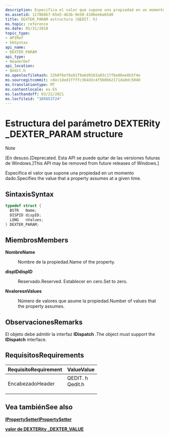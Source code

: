 ```yaml
---
description: Especifica el valor que supone una propiedad en un momento dado.
ms.assetid: 117868b7-65e5-4b3b-9e50-4106ee6a65d0
title: DEXTER_PARAM estructura (QEDIT. h)
ms.topic: reference
ms.date: 05/31/2018
topic_type:
- APIRef
- kbSyntax
api_name:
- DEXTER_PARAM
api_type:
- HeaderDef
api_location:
- Qedit.h
ms.openlocfilehash: 22b0f6ef0a91f9a6d9163a03c17f6e86ee8b5f4e
ms.sourcegitcommit: c8ec1ded1ffffc364d3c4f560bb2171da0dc5040
ms.translationtype: MT
ms.contentlocale: es-ES
ms.lasthandoff: 03/22/2021
ms.locfileid: "105653724"
---
```

# <a name="dexter_param-structure"></a><span data-ttu-id="40066-103">Estructura del parámetro DEXTERity \_</span><span class="sxs-lookup"><span data-stu-id="40066-103">DEXTER\_PARAM structure</span></span>

> [!Note]  
> <span data-ttu-id="40066-104">\[En desuso.</span><span class="sxs-lookup"><span data-stu-id="40066-104">\[Deprecated.</span></span> <span data-ttu-id="40066-105">Esta API se puede quitar de las versiones futuras de Windows.\]</span><span class="sxs-lookup"><span data-stu-id="40066-105">This API may be removed from future releases of Windows.\]</span></span>

 

<span data-ttu-id="40066-106">Especifica el valor que supone una propiedad en un momento dado.</span><span class="sxs-lookup"><span data-stu-id="40066-106">Specifies the value that a property assumes at a given time.</span></span>

## <a name="syntax"></a><span data-ttu-id="40066-107">Sintaxis</span><span class="sxs-lookup"><span data-stu-id="40066-107">Syntax</span></span>


```C++
typedef struct {
  BSTR   Name;
  DISPID dispID;
  LONG   nValues;
} DEXTER_PARAM;
```



## <a name="members"></a><span data-ttu-id="40066-108">Miembros</span><span class="sxs-lookup"><span data-stu-id="40066-108">Members</span></span>

<dl> <dt>

<span data-ttu-id="40066-109">**Nombre**</span><span class="sxs-lookup"><span data-stu-id="40066-109">**Name**</span></span>
</dt> <dd>

<span data-ttu-id="40066-110">Nombre de la propiedad.</span><span class="sxs-lookup"><span data-stu-id="40066-110">Name of the property.</span></span>

</dd> <dt>

<span data-ttu-id="40066-111">**dispID**</span><span class="sxs-lookup"><span data-stu-id="40066-111">**dispID**</span></span>
</dt> <dd>

<span data-ttu-id="40066-112">Reservado.</span><span class="sxs-lookup"><span data-stu-id="40066-112">Reserved.</span></span> <span data-ttu-id="40066-113">Establecer en cero.</span><span class="sxs-lookup"><span data-stu-id="40066-113">Set to zero.</span></span>

</dd> <dt>

<span data-ttu-id="40066-114">**Nvalores**</span><span class="sxs-lookup"><span data-stu-id="40066-114">**nValues**</span></span>
</dt> <dd>

<span data-ttu-id="40066-115">Número de valores que asume la propiedad.</span><span class="sxs-lookup"><span data-stu-id="40066-115">Number of values that the property assumes.</span></span>

</dd> </dl>

## <a name="remarks"></a><span data-ttu-id="40066-116">Observaciones</span><span class="sxs-lookup"><span data-stu-id="40066-116">Remarks</span></span>

<span data-ttu-id="40066-117">El objeto debe admitir la interfaz **IDispatch** .</span><span class="sxs-lookup"><span data-stu-id="40066-117">The object must support the **IDispatch** interface.</span></span>

## <a name="requirements"></a><span data-ttu-id="40066-118">Requisitos</span><span class="sxs-lookup"><span data-stu-id="40066-118">Requirements</span></span>



| <span data-ttu-id="40066-119">Requisito</span><span class="sxs-lookup"><span data-stu-id="40066-119">Requirement</span></span> | <span data-ttu-id="40066-120">Value</span><span class="sxs-lookup"><span data-stu-id="40066-120">Value</span></span> |
|-------------------|------------------------------------------------------------------------------------|
| <span data-ttu-id="40066-121">Encabezado</span><span class="sxs-lookup"><span data-stu-id="40066-121">Header</span></span><br/> | <dl> <span data-ttu-id="40066-122"><dt>QEDIT. h</dt></span><span class="sxs-lookup"><span data-stu-id="40066-122"><dt>Qedit.h</dt></span></span> </dl> |



## <a name="see-also"></a><span data-ttu-id="40066-123">Vea también</span><span class="sxs-lookup"><span data-stu-id="40066-123">See also</span></span>

<dl> <dt>

[<span data-ttu-id="40066-124">**IPropertySetter**</span><span class="sxs-lookup"><span data-stu-id="40066-124">**IPropertySetter**</span></span>](ipropertysetter.md)
</dt> <dt>

[<span data-ttu-id="40066-125">**valor de DEXTERity \_**</span><span class="sxs-lookup"><span data-stu-id="40066-125">**DEXTER\_VALUE**</span></span>](dexter-value.md)
</dt> </dl>

 

 




